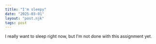 ```yaml
---
title: "I'm sleepy"
date: "2025-03-01"
layout: "post.njk"
tags: post
---
```


I really want to sleep right now, but I'm not done with this assignment yet.